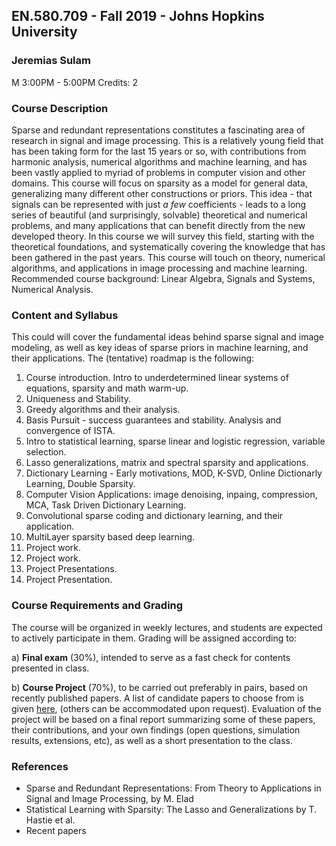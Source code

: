 ## EN.580.709 - Fall 2019 - Johns Hopkins University
### Jeremias Sulam
M 3:00PM - 5:00PM
Credits:  2


### Course Description 
Sparse and redundant representations constitutes a fascinating area of research in signal and image processing. This is a relatively young field that has been taking form for the last 15 years or so, with contributions from harmonic analysis, numerical algorithms and machine learning, and has been vastly applied to myriad of problems in computer vision and other domains. This course will focus on sparsity as a model for general data, generalizing many different other constructions or priors. This idea - that signals can be represented with just *a few* coefficients - leads to a long series of beautiful (and surprisingly, solvable) theoretical and numerical problems, and many applications that can benefit directly from the new developed theory. In this course we will survey this field, starting with the theoretical foundations, and systematically covering the knowledge that has been gathered in the past years. This course will touch on theory, numerical algorithms, and applications in image processing and machine learning. Recommended course background: Linear Algebra, Signals and Systems, Numerical Analysis.


### Content and Syllabus
This could will cover the fundamental ideas behind sparse signal and image modeling, as well as key ideas of sparse priors in machine learning, and their applications. The (tentative) roadmap is the following:

1. Course introduction. Intro to underdetermined linear systems of equations, sparsity and math warm-up.
2. Uniqueness and Stability.
3. Greedy algorithms and their analysis.
4. Basis Pursuit - success guarantees and stability. Analysis and convergence of ISTA.
5. Intro to statistical learning, sparse linear and logistic regression, variable selection.
6. Lasso generalizations, matrix and spectral sparsity and applications.
7. Dictionary Learning - Early motivations, MOD, K-SVD, Online Dictionarly Learning, Double Sparsity.
8. Computer Vision Applications: image denoising, inpaing, compression, MCA, Task Driven Dictionary Learning.
9. Convolutional sparse coding and dictionary learning, and their application.
10. MultiLayer sparsity based deep learning.
11. Project work.
12. Project work.
13. Project Presentations.
14. Project Presentation.

### Course Requirements and Grading

The course will be organized in weekly lectures, and students are expected to actively participate in them. Grading will be assigned according to:

a) **Final exam** (30%), intended to serve as a fast check for contents presented in class.

b) **Course Project** (70%), to be carried out preferably in pairs, based on recently published papers. A list of candidate papers to choose from is given <a href="https://github.com/jsulam-jhu/EN.580.709/blob/master/project_papers.md">here</a>, (others can be accommodated upon request). Evaluation of the project will be based on a final report summarizing some of these papers, their contributions, and your own findings (open questions, simulation results, extensions, etc), as well as a short presentation to the class.


### References

* Sparse and Redundant Representations: From Theory to Applications in Signal and Image Processing, by M. Elad
* Statistical Learning with Sparsity: The Lasso and Generalizations by T. Hastie et al.
* Recent papers

